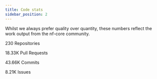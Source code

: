 ```yaml
---
title: Code stats
sidebar_position: 2
---
```


Whilst we always prefer quality over quantity, these numbers reflect the work output from the nf-core community.

<!-- FIXME Generate this from data and make it pretty -->

230 Repositories

18.33K Pull Requests

43.66K Commits

8.21K Issues
